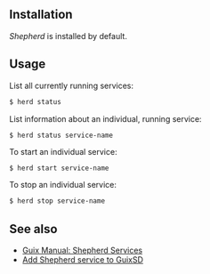 ---
---

## Installation

_Shepherd_ is installed by default.

## Usage

List all currently running services:

```bash
$ herd status
```

List information about an individual, running service:

```
$ herd status service-name
```

To start an individual service:

```bash
$ herd start service-name
```

To stop an individual service:

```bash
$ herd stop service-name
```

## See also

- [Guix Manual: Shepherd Services](https://www.gnu.org/software/guix/manual/en/html_node/Shepherd-Services.html)
- [Add Shepherd service to GuixSD](https://www.mndet.net/2016/05/04/guixsd-system-service.html)
